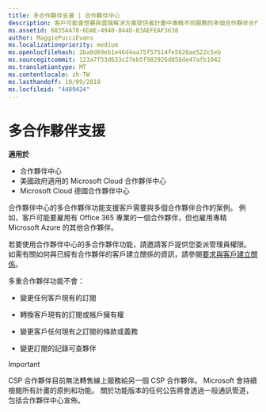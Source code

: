 ```yaml
---
title: 多合作夥伴支援 | 合作夥伴中心
description: 客戶可能會想要與雲端解決方案提供者計畫中專精不同服務的多個合作夥伴合作。
ms.assetid: 6835AA78-6DAE-4940-844D-B3AEFEAF3630
author: MaggiePucciEvans
ms.localizationpriority: medium
ms.openlocfilehash: 2ba0d69eb1e46d4aa75f57514fe5626ae522c5eb
ms.sourcegitcommit: 123a7f53d633c27eb5f982926d856de47afb1042
ms.translationtype: MT
ms.contentlocale: zh-TW
ms.lasthandoff: 10/09/2018
ms.locfileid: "4489424"
---
```

# <a name="multi-partner-support"></a>多合作夥伴支援

**適用於**

-  合作夥伴中心
-  美國政府適用的 Microsoft Cloud 合作夥伴中心
-  Microsoft Cloud 德國合作夥伴中心

合作夥伴中心的多合作夥伴功能支援客戶需要與多個合作夥伴合作的案例。 例如，客戶可能要雇用有 Office 365 專業的一個合作夥伴，但也雇用專精 Microsoft Azure 的其他合作夥伴。

若要使用合作夥伴中心的多合作夥伴功能，請邀請客戶提供您委派管理員權限。 如需有關如何與已經有合作夥伴的客戶建立關係的資訊，請參閱[要求與客戶建立關係](request-a-relationship-with-a-customer.md)。

多重合作夥伴功能不會：

-   變更任何客戶現有的訂閱

-   轉換客戶現有的訂閱或帳戶擁有權

-   變更客戶任何現有之訂閱的條款或義務

-   變更訂閱的記錄可查夥伴

> [!IMPORTANT]  
> CSP 合作夥伴目前無法轉售線上服務給另一個 CSP 合作夥伴。 Microsoft 會持續檢閱所有計畫的原則和功能。 關於功能版本的任何公告將會透過一般通訊管道，包括合作夥伴中心宣佈。  

 






